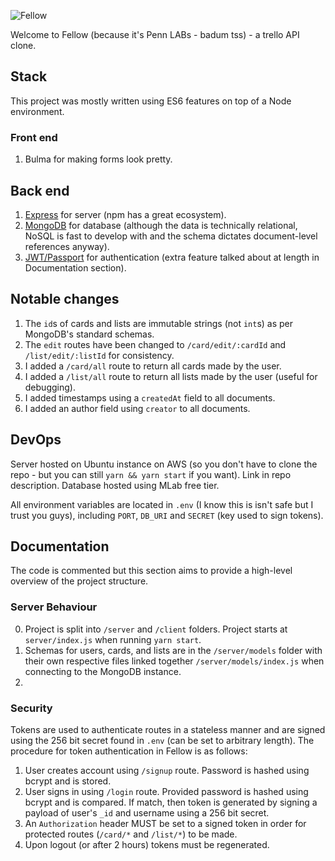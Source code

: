 ![Fellow](https://i.imgur.com/lW87eyU.png)

Welcome to Fellow (because it's Penn LABs - badum tss) - a trello API clone.

## Stack

This project was mostly written using ES6 features on top of a Node environment.

### Front end

1. Bulma for making forms look pretty.

## Back end

1. [Express](https://expressjs.com) for server (npm has a great ecosystem).
2. [MongoDB](https://www.mongodb.com/) for database (although the data is technically relational, NoSQL is fast to develop with and the schema dictates document-level references anyway).
3. [JWT/Passport](https://jwt.io/) for authentication (extra feature talked about at length in Documentation section).

## Notable changes

1. The `id`s of cards and lists are immutable strings (not `int`s) as per MongoDB's standard schemas.
2. The `edit` routes have been changed to `/card/edit/:cardId` and `/list/edit/:listId` for consistency.
3. I added a `/card/all` route to return all cards made by the user.
4. I added a `/list/all` route to return all lists made by the user (useful for debugging).
5. I added timestamps using a `createdAt` field to all documents.
6. I added an author field using `creator` to all documents.

## DevOps

Server hosted on Ubuntu instance on AWS (so you don't have to clone the repo - but you can still `yarn && yarn start` if you want). Link in repo description. Database hosted using MLab free tier.

All environment variables are located in `.env` (I know this is isn't safe but I trust you guys), including `PORT`, `DB_URI` and `SECRET` (key used to sign tokens).

## Documentation

The code is commented but this section aims to provide a high-level overview of the project structure.

### Server Behaviour

0. Project is split into `/server` and `/client` folders. Project starts at `server/index.js` when running `yarn start`. 
1. Schemas for users, cards, and lists are in the `/server/models` folder with their own respective files linked together `/server/models/index.js` when connecting to the MongoDB instance.
2. 

### Security

Tokens are used to authenticate routes in a stateless manner and are signed using the 256 bit secret found in `.env` (can be set to arbitrary length). The procedure for token authentication in Fellow is as follows:

1. User creates account using `/signup` route. Password is hashed using bcrypt and is stored.
2. User signs in using `/login` route. Provided password is hashed using bcrypt and is compared. If match, then token is generated by signing a payload of user's `_id` and username using a 256 bit secret.
4. An `Authorization` header MUST be set to a signed token in order for protected routes (`/card/*` and `/list/*`) to be made.
5. Upon logout (or after 2 hours) tokens must be regenerated.